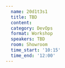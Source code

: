 ```yaml
---
  name: 20d1t3s1
  title: TBD
  content:
  category: DevOps
  format: Workshop
  speakers: TBD
  room: Showroom
  time_start: '10:15'
  time_end: '12:00'
---
```


